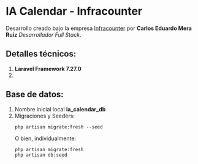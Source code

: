 # IA Calendar - Infracounter

Desarrollo creado bajo la empresa [Infracounter](https://infracounter.com) por **Carlos Eduardo Mera Ruiz** *Desarrollador Full Stack*.

## Detalles técnicos:
1. **Laravel Framework 7.27.0**
2. 

## Base de datos:
1. Nombre inicial local **ia_calendar_db**
2. Migraciones y Seeders:
    ```
    php artisan migrate:fresh --seed
    ```
    O bien, individualmente:
    ```
    php artisan migrate:fresh
    php artisan db:seed
    ```

